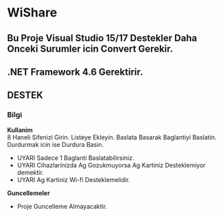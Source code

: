 # WiShare
## Bu Proje Visual Studio 15/17 Destekler Daha Onceki Surumler icin Convert Gerekir.
## .NET Framework 4.6 Gerektirir.
## DESTEK
### Bilgi

**Kullanim**<br/>
8 Haneli Sifenizi Girin.
Listeye Ekleyin.
Baslata Basarak Baglantiyi Baslatin.
Durdurmak icin ise Durdura Basin.
- UYARI Sadece 1 Baglanti Baslatabilirsiniz.
- UYARI Cihazlarinizda Ag Gozukmuyorsa Ag Kartiniz Desteklemiyor demektir.
- UYARI Ag Kartiniz Wi-fi Desteklemelidir.

**Guncellemeler**<br>
- Proje Guncelleme Almayacaktir.